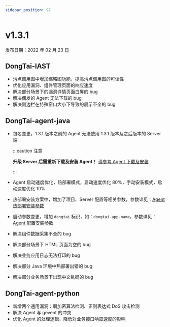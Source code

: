 ```yaml
---
sidebar_position: 97
---
```


# v1.3.1

发布日期：2022 年 02 月 23 日

## **DongTai-IAST**

* 污点调用图中增加缩略图功能，提高污点调用图的可读性
* 优化应用漏洞、组件管理页面的响应速度
* 解决部分场景下的漏洞详情页面白屏的 bug
* 解决偶发的 Agent 无法下载的 bug
* 解决侧边栏在特殊窗口大小下导致的展示不全的 bug

## **DongTai-agent-java**

* 包名变更，1.3.1 版本之前的 Agent 无法使用 1.3.1 版本及之后版本的 Server 端
	
	:::caution 注意

	**升级 Server 后需重新下载及安装 Agent！**
	[请参考 Agent 下载及安装 ](../../../getting-started/start-project#2-安装-dongtai-iast-agent)

	::: 

* Agent 启动速度优化，热部署模式，启动速度优化 80%，手动安装模式，启动速度优化 10%
* 热部署安装方案中，增加了项目、Server 配置等相关参数，参数详见：[Agent 热部署安装参数](../../../getting-started/agent/parameter/config-java-agent#热部署安装参数)
* 启动参数变更，增加 `dongtai` 标识，如：`dongtai.app.name`，参数详见：[Agent 配置安装参数](../../../getting-started/agent/parameter/config-java-agent#配置安装参数)
* 解决组件数据采集不全的 bug
* 解决部分场景下 HTML 页面为空的 bug
* 解决业务应用日志无法打印的 bug
* 解决部分 Java 环境中热部署出错的 bug
* 解决部分业务场景下出现中文乱码的 bug

## **DongTai-agent-python**

* 新增两个通用漏洞：弱加密算法检测、正则表达式 DoS 攻击检测
* 解决 Agent 与 gevent 的冲突
* 优化 Agent 的处理逻辑，降低对业务接口响应速度的影响



